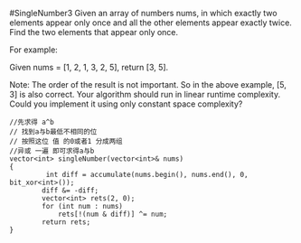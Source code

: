 #SingleNumber3
Given an array of numbers nums, in which exactly two elements appear only once and all the other elements appear exactly twice.
Find the two elements that appear only once.

For example:

Given nums = [1, 2, 1, 3, 2, 5], return [3, 5].

Note:
The order of the result is not important. So in the above example, [5, 3] is also correct.
Your algorithm should run in linear runtime complexity. Could you implement it using only constant space complexity?

```
//先求得 a^b
// 找到a与b最低不相同的位
// 按照这位 值 的0或者1 分成两组 
//异或 一遍 即可求得a与b
vector<int> singleNumber(vector<int>& nums)
{
         int diff = accumulate(nums.begin(), nums.end(), 0, bit_xor<int>());
        diff &= -diff;
        vector<int> rets(2, 0);
        for (int num : nums)
            rets[!(num & diff)] ^= num;
        return rets;
}
```